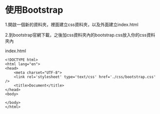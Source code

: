 # 使用Bootstrap

1.開啟一個新的資料夾，裡面建立css資料夾，以及外面建立index.html


2.到bootstrap官網下載，之後加css資料夾內的bootstrap.css放入你的css資料夾內

index.html
```
<!DOCTYPE html>
<html lang="en">
<head>
	<meta charset="UTF-8">
	<link rel='stylesheet' type='text/css' href='./css/bootstrap.css' />
	<title>Document</title>
</head>
<body>

</body>
</html>
```
